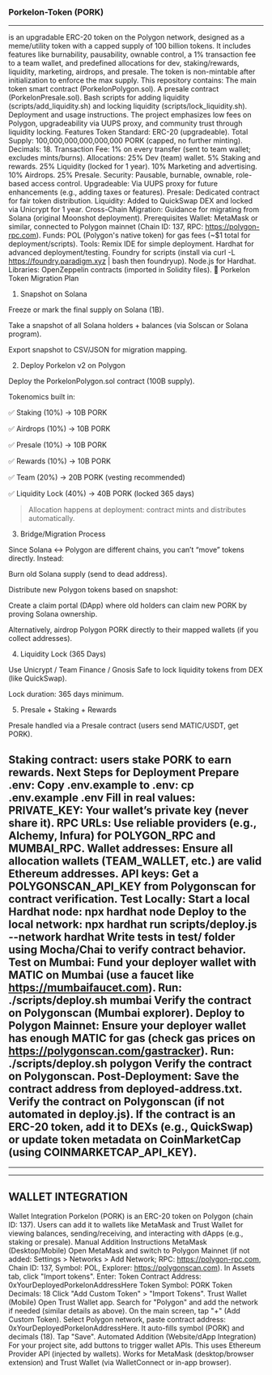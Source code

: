 ### Porkelon-Token (PORK) ###
-------------------------
is an upgradable ERC-20 token on the Polygon network, designed as a meme/utility token with a capped supply of 100 billion tokens. It includes features like burnability, pausability, ownable control, a 1% transaction fee to a team wallet, and predefined allocations for dev, staking/rewards, liquidity, marketing, airdrops, and presale. 
The token is non-mintable after initialization to enforce the max supply.
This repository contains:
The main token smart contract (PorkelonPolygon.sol).
A presale contract (PorkelonPresale.sol).
Bash scripts for adding liquidity (scripts/add_liquidity.sh) and locking liquidity (scripts/lock_liquidity.sh).
Deployment and usage instructions.
The project emphasizes low fees on Polygon, upgradeability via UUPS proxy, and community trust through liquidity locking.
Features
Token Standard: ERC-20 (upgradeable).
Total Supply: 100,000,000,000,000,000 PORK (capped, no further minting).
Decimals: 18.
Transaction Fee: 1% on every transfer (sent to team wallet; excludes mints/burns).
Allocations:
25% Dev (team) wallet.
5% Staking and rewards.
25% Liquidity (locked for 1 year).
10% Marketing and advertising.
10% Airdrops.
25% Presale.
Security: Pausable, burnable, ownable, role-based access control.
Upgradeable: Via UUPS proxy for future enhancements (e.g., adding taxes or features).
Presale: Dedicated contract for fair token distribution.
Liquidity: Added to QuickSwap DEX and locked via Unicrypt for 1 year.
Cross-Chain Migration: Guidance for migrating from Solana (original Moonshot deployment).
Prerequisites
Wallet: MetaMask or similar, connected to Polygon mainnet (Chain ID: 137, RPC: https://polygon-rpc.com).
Funds: POL (Polygon's native token) for gas fees (~$1 total for deployment/scripts).
Tools:
Remix IDE for simple deployment.
Hardhat for advanced deployment/testing.
Foundry for scripts (install via curl -L https://foundry.paradigm.xyz | bash then foundryup).
Node.js for Hardhat.
Libraries: OpenZeppelin contracts (imported in Solidity files).
🔄 Porkelon Token Migration Plan

1. Snapshot on Solana

Freeze or mark the final supply on Solana (1B).

Take a snapshot of all Solana holders + balances (via Solscan or Solana program).

Export snapshot to CSV/JSON for migration mapping.


2. Deploy Porkelon v2 on Polygon

Deploy the PorkelonPolygon.sol contract (100B supply).

Tokenomics built in:

✅ Staking (10%) → 10B PORK

✅ Airdrops (10%) → 10B PORK

✅ Presale (10%) → 10B PORK

✅ Rewards (10%) → 10B PORK

✅ Team (20%) → 20B PORK (vesting recommended)

✅ Liquidity Lock (40%) → 40B PORK (locked 365 days)



> Allocation happens at deployment: contract mints and distributes automatically.



3. Bridge/Migration Process

Since Solana ↔ Polygon are different chains, you can’t “move” tokens directly. Instead:

Burn old Solana supply (send to dead address).

Distribute new Polygon tokens based on snapshot:

Create a claim portal (DApp) where old holders can claim new PORK by proving Solana ownership.

Alternatively, airdrop Polygon PORK directly to their mapped wallets (if you collect addresses).



4. Liquidity Lock (365 Days)

Use Unicrypt / Team Finance / Gnosis Safe to lock liquidity tokens from DEX (like QuickSwap).

Lock duration: 365 days minimum.


5. Presale + Staking + Rewards

Presale handled via a Presale contract (users send MATIC/USDT, get PORK).

Staking contract: users stake PORK to earn rewards.
Next Steps for Deployment
Prepare .env:
Copy .env.example to .env:
cp .env.example .env
Fill in real values:
PRIVATE_KEY: Your wallet’s private key (never share it).
RPC URLs: Use reliable providers (e.g., Alchemy, Infura) for POLYGON_RPC and MUMBAI_RPC.
Wallet addresses: Ensure all allocation wallets (TEAM_WALLET, etc.) are valid Ethereum addresses.
API keys: Get a POLYGONSCAN_API_KEY from Polygonscan for contract verification.
Test Locally:
Start a local Hardhat node:
npx hardhat node
Deploy to the local network:
npx hardhat run scripts/deploy.js --network hardhat
Write tests in test/ folder using Mocha/Chai to verify contract behavior.
Test on Mumbai:
Fund your deployer wallet with MATIC on Mumbai (use a faucet like https://mumbaifaucet.com).
Run:
./scripts/deploy.sh mumbai
Verify the contract on Polygonscan (Mumbai explorer).
Deploy to Polygon Mainnet:
Ensure your deployer wallet has enough MATIC for gas (check gas prices on https://polygonscan.com/gastracker).
Run:
./scripts/deploy.sh polygon
Verify the contract on Polygonscan.
Post-Deployment:
Save the contract address from deployed-address.txt.
Verify the contract on Polygonscan (if not automated in deploy.js).
If the contract is an ERC-20 token, add it to DEXs (e.g., QuickSwap) or update token metadata on CoinMarketCap (using COINMARKETCAP_API_KEY).
-----------------------------
---
------------------------------
WALLET INTEGRATION 
--------------------------
Wallet Integration
Porkelon (PORK) is an ERC-20 token on Polygon (chain ID: 137). Users can add it to wallets like MetaMask and Trust Wallet for viewing balances, sending/receiving, and interacting with dApps (e.g., staking or presale).
Manual Addition Instructions
MetaMask (Desktop/Mobile)
Open MetaMask and switch to Polygon Mainnet (if not added: Settings > Networks > Add Network; RPC: https://polygon-rpc.com, Chain ID: 137, Symbol: POL, Explorer: https://polygonscan.com).
In Assets tab, click "Import tokens".
Enter:
Token Contract Address: 0xYourDeployedPorkelonAddressHere
Token Symbol: PORK
Token Decimals: 18
Click "Add Custom Token" > "Import Tokens".
Trust Wallet (Mobile)
Open Trust Wallet app.
Search for "Polygon" and add the network if needed (similar details as above).
On the main screen, tap "+" (Add Custom Token).
Select Polygon network, paste contract address: 0xYourDeployedPorkelonAddressHere.
It auto-fills symbol (PORK) and decimals (18). Tap "Save".
Automated Addition (Website/dApp Integration)
For your project site, add buttons to trigger wallet APIs. This uses Ethereum Provider API (injected by wallets). Works for MetaMask (desktop/browser extension) and Trust Wallet (via WalletConnect or in-app browser).

